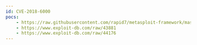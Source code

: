 ```yaml
---
id: CVE-2018-6000
pocs:
    - https://raw.githubusercontent.com/rapid7/metasploit-framework/master/modules/exploits/linux/http/asuswrt_lan_rce.rb
    - https://www.exploit-db.com/raw/43881
    - https://www.exploit-db.com/raw/44176
---
```

